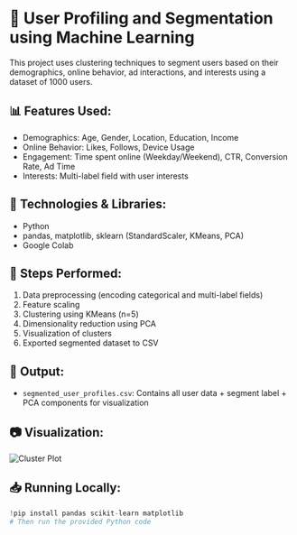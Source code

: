 # 🧠 User Profiling and Segmentation using Machine Learning

This project uses clustering techniques to segment users based on their demographics, online behavior, ad interactions, and interests using a dataset of 1000 users.

## 📊 Features Used:
- Demographics: Age, Gender, Location, Education, Income
- Online Behavior: Likes, Follows, Device Usage
- Engagement: Time spent online (Weekday/Weekend), CTR, Conversion Rate, Ad Time
- Interests: Multi-label field with user interests

## 🔧 Technologies & Libraries:
- Python
- pandas, matplotlib, sklearn (StandardScaler, KMeans, PCA)
- Google Colab

## 📌 Steps Performed:
1. Data preprocessing (encoding categorical and multi-label fields)
2. Feature scaling
3. Clustering using KMeans (n=5)
4. Dimensionality reduction using PCA
5. Visualization of clusters
6. Exported segmented dataset to CSV

## 📁 Output:
- `segmented_user_profiles.csv`: Contains all user data + segment label + PCA components for visualization

## 📷 Visualization:
![Cluster Plot](https://your_screenshot_link_if_any)

## 📥 Running Locally:
```python
!pip install pandas scikit-learn matplotlib
# Then run the provided Python code
